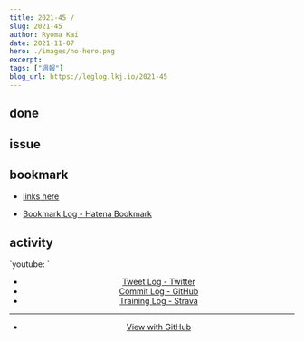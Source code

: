 ```yaml
---
title: 2021-45 / 
slug: 2021-45
author: Ryoma Kai
date: 2021-11-07
hero: ./images/no-hero.png
excerpt: 
tags: ["週報"]
blog_url: https://leglog.lkj.io/2021-45
---
```


<!--greeting here-->

## done

### 

## issue

### 

## bookmark

- [links here]()


- [Bookmark Log - Hatena Bookmark](https://b.hatena.ne.jp/Ryo_K/bookmark)

## activity

<Tweet tweetLink="" align="center" />
<Instagram instagramId="" />
`youtube: `

- [Tweet Log - Twitter](https://twitter.com/search?q=(from%3Alegnoh)%20until%3A2021-11-07%20since%3A2021-11-01%20-filter%3Areplies&src=typed_query)
- [Commit Log - GitHub](https://github.com/legnoh?tab=overview&from=2021-11-01&to=2021-11-07)
- [Training Log - Strava](https://www.strava.com/athletes/47349424/training/log)

----

- [View with GitHub](https://github.com/legnoh/leglog/blob/master/content/posts/202x/2021/45/index.md)
